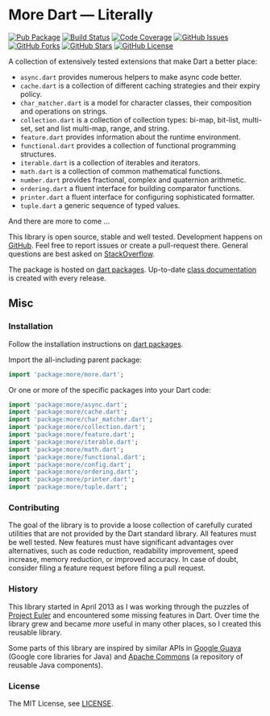 More Dart — Literally
=====================

[![Pub Package](https://img.shields.io/pub/v/more.svg)](https://pub.dev/packages/more)
[![Build Status](https://github.com/renggli/dart-more/actions/workflows/dart.yml/badge.svg?branch=main)](https://github.com/renggli/dart-more/actions/workflows/dart.yml)
[![Code Coverage](https://codecov.io/gh/renggli/dart-more/branch/main/graph/badge.svg?token=b0fvRMeMBR)](https://codecov.io/gh/renggli/dart-more)
[![GitHub Issues](https://img.shields.io/github/issues/renggli/dart-more.svg)](https://github.com/renggli/dart-more/issues)
[![GitHub Forks](https://img.shields.io/github/forks/renggli/dart-more.svg)](https://github.com/renggli/dart-more/network)
[![GitHub Stars](https://img.shields.io/github/stars/renggli/dart-more.svg)](https://github.com/renggli/dart-more/stargazers)
[![GitHub License](https://img.shields.io/badge/license-MIT-blue.svg)](https://raw.githubusercontent.com/renggli/dart-more/main/LICENSE)

A collection of extensively tested extensions that make Dart a better place:

- `async.dart` provides numerous helpers to make async code better.
- `cache.dart` is a collection of different caching strategies and their expiry policy.
- `char_matcher.dart` is a model for character classes, their composition and operations on strings.
- `collection.dart` is a collection of collection types: bi-map, bit-list, multi-set, set and list multi-map, range, and string.
- `feature.dart` provides information about the runtime environment.
- `functional.dart` provides a collection of functional programming structures.
- `iterable.dart` is a collection of iterables and iterators.
- `math.dart` is a collection of common mathematical functions.
- `number.dart` provides fractional, complex and quaternion arithmetic.
- `ordering.dart` a fluent interface for building comparator functions.
- `printer.dart` a fluent interface for configuring sophisticated formatter.
- `tuple.dart` a generic sequence of typed values.

And there are more to come ...

This library is open source, stable and well tested. Development happens on [GitHub](https://github.com/renggli/dart-more). Feel free to report issues or create a pull-request there. General questions are best asked on [StackOverflow](https://stackoverflow.com/questions/tagged/more+dart).

The package is hosted on [dart packages](https://pub.dev/packages/more). Up-to-date [class documentation](https://pub.dev/documentation/more/) is created with every release.


Misc
----

### Installation

Follow the installation instructions on [dart packages](https://pub.dev/packages/more/install).

Import the all-including parent package:

```dart
import 'package:more/more.dart';
```

Or one or more of the specific packages into your Dart code:

```dart
import 'package:more/async.dart';
import 'package:more/cache.dart';
import 'package:more/char_matcher.dart';
import 'package:more/collection.dart';
import 'package:more/feature.dart';
import 'package:more/iterable.dart';
import 'package:more/math.dart';
import 'package:more/functional.dart';
import 'package:more/config.dart';
import 'package:more/ordering.dart';
import 'package:more/printer.dart';
import 'package:more/tuple.dart';
```

### Contributing

The goal of the library is to provide a loose collection of carefully curated utilities that are not provided by the Dart standard library. All features must be well tested. New features must have significant advantages over alternatives, such as code reduction, readability improvement, speed increase, memory reduction, or improved accuracy. In case of doubt, consider filing a feature request before filing a pull request.

### History

This library started in April 2013 as I was working through the puzzles of [Project Euler](https://projecteuler.net/) and encountered some missing features in Dart. Over time the library grew and became _more_ useful in many other places, so I created this reusable library.

Some parts of this library are inspired by similar APIs in [Google Guava](https://github.com/google/guava) (Google core libraries for Java) and [Apache Commons](https://commons.apache.org/) (a repository of reusable Java components).

### License

The MIT License, see [LICENSE](https://github.com/renggli/dart-more/raw/main/LICENSE).
